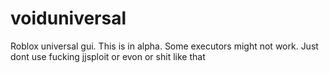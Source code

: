 # voiduniversal
Roblox universal gui. This is in alpha. Some executors might not work. Just dont use fucking jjsploit or evon or shit like that
